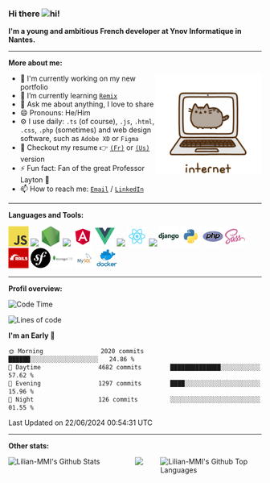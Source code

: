 ### Hi there <img src="https://user-images.githubusercontent.com/1303154/88677602-1635ba80-d120-11ea-84d8-d263ba5fc3c0.gif" width="24" alt="hi!" />

**I'm a young and ambitious French developer at Ynov Informatique in Nantes.**

<hr>

**More about me:**

 <img align="right" height="200" src="./assets/cat-internet.gif" />
   
 - 🔭 I'm currently working on my new portfolio
 - 🌱 I’m currently learning <a href="https://remix.run/" target="_blank">`Remix`</a>
 - 💬 Ask me about anything, I love to share
 - 😄 Pronouns: He/Him
 - ⚙️ I use daily: `.ts` (of course), `.js`, `.html`, `.css`, `.php` (sometimes) and web design software, such as `Adobe XD` or `Figma`
 - 📝 Checkout my resume 👉 <a href="./assets/cv_lilian_ouvrard.pdf">`(Fr)`</a> or <a href="./assets/cv_lilian_ouvrard_US.pdf">`(Us)`</a> version
 - ⚡ Fun fact: Fan of the great Professor Layton 🎩
 - 📫 How to reach me: <a href="mailto:ouvrard.l@outlook.com">`Email`</a> / <a target="_blank" href="https://www.linkedin.com/in/lilian-ouvrard-b8130317b/">`LinkedIn`</a>

<hr>

**Languages and Tools:**  

<code><img height="40" src="https://raw.githubusercontent.com/github/explore/80688e429a7d4ef2fca1e82350fe8e3517d3494d/topics/javascript/javascript.png"></code>
<code><img height="40" src="https://cloudspoint.xyz/wp-content/uploads/2020/02/TypeScript-is-a-language-on-top-of-JavaScript..png"></code>
<code><img height="40" src="https://raw.githubusercontent.com/github/explore/80688e429a7d4ef2fca1e82350fe8e3517d3494d/topics/nodejs/nodejs.png"></code>
<code><img height="40" src="https://upload.wikimedia.org/wikipedia/commons/thumb/1/10/CSS3_and_HTML5_logos_and_wordmarks.svg/791px-CSS3_and_HTML5_logos_and_wordmarks.svg.png"></code>
<code><img height="40" src="https://raw.githubusercontent.com/github/explore/80688e429a7d4ef2fca1e82350fe8e3517d3494d/topics/angular/angular.png"></code>
<code><img height="40" src="https://raw.githubusercontent.com/github/explore/80688e429a7d4ef2fca1e82350fe8e3517d3494d/topics/vue/vue.png"></code>
<code><img height="40" src="https://nuxtjs.org/design-kit/colored-logo.svg"></code>
<code><img height="40" src="https://raw.githubusercontent.com/github/explore/80688e429a7d4ef2fca1e82350fe8e3517d3494d/topics/react/react.png"></code>
<code><img height="40" src="https://docs.nestjs.com/assets/logo-small.svg"></code>
<code><img height="40" src="https://raw.githubusercontent.com/github/explore/80688e429a7d4ef2fca1e82350fe8e3517d3494d/topics/django/django.png"></code>
<code><img height="40" src="https://raw.githubusercontent.com/github/explore/80688e429a7d4ef2fca1e82350fe8e3517d3494d/topics/python/python.png"></code>
<code><img height="40" src="https://raw.githubusercontent.com/github/explore/ccc16358ac4530c6a69b1b80c7223cd2744dea83/topics/php/php.png"></code>
<code><img height="40" src="https://raw.githubusercontent.com/github/explore/80688e429a7d4ef2fca1e82350fe8e3517d3494d/topics/sass/sass.png"></code>
<code><img height="40" src="https://raw.githubusercontent.com/github/explore/80688e429a7d4ef2fca1e82350fe8e3517d3494d/topics/rails/rails.png"></code>
<code><img height="40" src="https://raw.githubusercontent.com/github/explore/d0c5a5e31e1776ad62379ef5f6b703bcf107d3a3/topics/symfony/symfony.png"></code>
<code><img height="40" src="https://raw.githubusercontent.com/github/explore/80688e429a7d4ef2fca1e82350fe8e3517d3494d/topics/mongodb/mongodb.png"></code>
<code><img height="40" src="https://raw.githubusercontent.com/github/explore/80688e429a7d4ef2fca1e82350fe8e3517d3494d/topics/mysql/mysql.png"></code>
<code><img height="40" src="https://raw.githubusercontent.com/github/explore/80688e429a7d4ef2fca1e82350fe8e3517d3494d/topics/docker/docker.png"></code>

<hr>

**Profil overview:** 

<!--START_SECTION:waka-->
![Code Time](http://img.shields.io/badge/Code%20Time-504%20hrs%2051%20mins-blue)

![Lines of code](https://img.shields.io/badge/From%20Hello%20World%20I%27ve%20Written-17.3%20million%20lines%20of%20code-blue)

**I'm an Early 🐤** 

```text
🌞 Morning                2020 commits        ██████░░░░░░░░░░░░░░░░░░░   24.86 % 
🌆 Daytime                4682 commits        ██████████████░░░░░░░░░░░   57.62 % 
🌃 Evening                1297 commits        ████░░░░░░░░░░░░░░░░░░░░░   15.96 % 
🌙 Night                  126 commits         ░░░░░░░░░░░░░░░░░░░░░░░░░   01.55 % 
```



 Last Updated on 22/06/2024 00:54:31 UTC
<!--END_SECTION:waka-->

<hr>

**Other stats:** 

<img align="right" width="40%" alt="Lilian-MMI's Github Top Languages" src="https://github-readme-stats-1-psi.vercel.app/api/top-langs/?username=Lilian-MMI&theme=dark&count_private=true&layout=compact" />
<img align="left" width="50%" alt="Lilian-MMI's Github Stats" src="https://github-readme-stats-1-psi.vercel.app/api?username=Lilian-MMI&show_icons=true&theme=dark&count_private=true" />

![](https://hit.yhype.me/github/profile?user_id=58738131)
